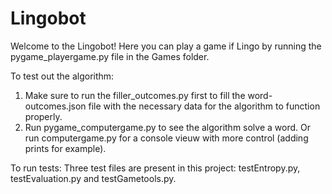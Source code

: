 # Lingobot
Welcome to the Lingobot! Here you can play a game if Lingo by running the pygame_playergame.py file in the Games folder.

To test out the algorithm:
1. Make sure to run the filler_outcomes.py first to fill the word-outcomes.json file with the necessary data for the algorithm to function properly.
2. Run pygame_computergame.py to see the algorithm solve a word. Or run computergame.py for a console vieuw with more control (adding prints for example).

To run tests:
Three test files are present in this project: testEntropy.py, testEvaluation.py and testGametools.py.
